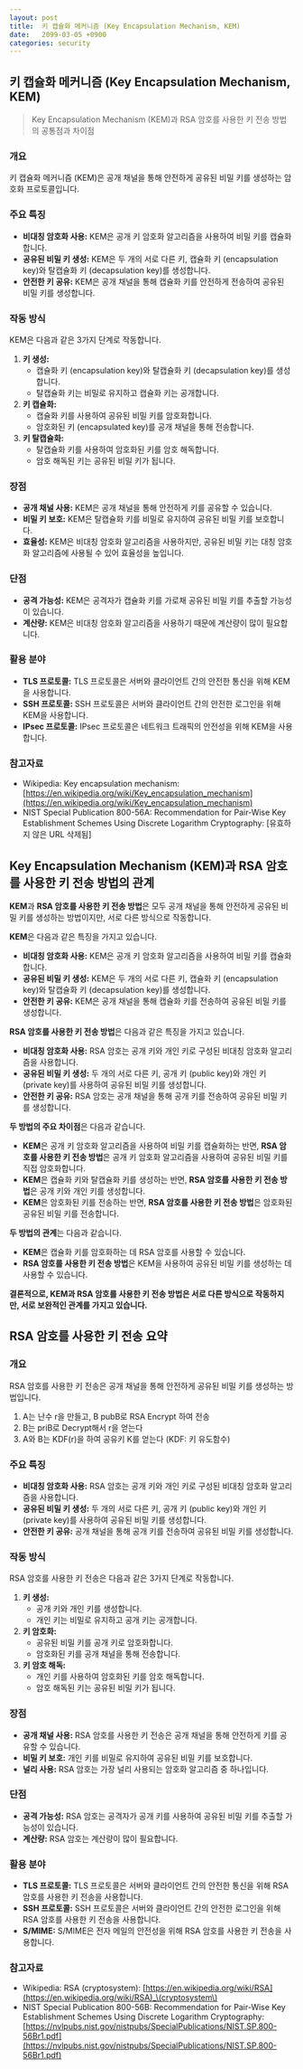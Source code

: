 ```yaml
---
layout: post
title:  키 캡슐화 메커니즘 (Key Encapsulation Mechanism, KEM)
date:   2099-03-05 +0900
categories: security
---
```


## 키 캡슐화 메커니즘 (Key Encapsulation Mechanism, KEM)
> Key Encapsulation Mechanism (KEM)과 RSA 암호를 사용한 키 전송 방법의 공통점과 차이점

### 개요

키 캡슐화 메커니즘 (KEM)은 공개 채널을 통해 안전하게 공유된 비밀 키를 생성하는 암호화 프로토콜입니다. 

### 주요 특징

* **비대칭 암호화 사용:** KEM은 공개 키 암호화 알고리즘을 사용하여 비밀 키를 캡슐화합니다. 
* **공유된 비밀 키 생성:** KEM은 두 개의 서로 다른 키, 캡슐화 키 (encapsulation key)와 탈캡슐화 키 (decapsulation key)를 생성합니다. 
* **안전한 키 공유:** KEM은 공개 채널을 통해 캡슐화 키를 안전하게 전송하여 공유된 비밀 키를 생성합니다. 

### 작동 방식

KEM은 다음과 같은 3가지 단계로 작동합니다.

1. **키 생성:** 
    - 캡슐화 키 (encapsulation key)와 탈캡슐화 키 (decapsulation key)를 생성합니다. 
    - 탈캡슐화 키는 비밀로 유지하고 캡슐화 키는 공개합니다. 
2. **키 캡슐화:** 
    - 캡슐화 키를 사용하여 공유된 비밀 키를 암호화합니다. 
    - 암호화된 키 (encapsulated key)를 공개 채널을 통해 전송합니다. 
3. **키 탈캡슐화:** 
    - 탈캡슐화 키를 사용하여 암호화된 키를 암호 해독합니다. 
    - 암호 해독된 키는 공유된 비밀 키가 됩니다. 

### 장점

* **공개 채널 사용:** KEM은 공개 채널을 통해 안전하게 키를 공유할 수 있습니다. 
* **비밀 키 보호:** KEM은 탈캡슐화 키를 비밀로 유지하여 공유된 비밀 키를 보호합니다. 
* **효율성:** KEM은 비대칭 암호화 알고리즘을 사용하지만, 공유된 비밀 키는 대칭 암호화 알고리즘에 사용될 수 있어 효율성을 높입니다. 

### 단점

* **공격 가능성:** KEM은 공격자가 캡슐화 키를 가로채 공유된 비밀 키를 추출할 가능성이 있습니다. 
* **계산량:** KEM은 비대칭 암호화 알고리즘을 사용하기 때문에 계산량이 많이 필요합니다. 

### 활용 분야

* **TLS 프로토콜:** TLS 프로토콜은 서버와 클라이언트 간의 안전한 통신을 위해 KEM을 사용합니다. 
* **SSH 프로토콜:** SSH 프로토콜은 서버와 클라이언트 간의 안전한 로그인을 위해 KEM을 사용합니다. 
* **IPsec 프로토콜:** IPsec 프로토콜은 네트워크 트래픽의 안전성을 위해 KEM을 사용합니다. 

### 참고자료

* Wikipedia: Key encapsulation mechanism: [https://en.wikipedia.org/wiki/Key_encapsulation_mechanism](https://en.wikipedia.org/wiki/Key_encapsulation_mechanism)
* NIST Special Publication 800-56A: Recommendation for Pair-Wise Key Establishment Schemes Using Discrete Logarithm Cryptography: [유효하지 않은 URL 삭제됨]



## Key Encapsulation Mechanism (KEM)과 RSA 암호를 사용한 키 전송 방법의 관계

**KEM**과 **RSA 암호를 사용한 키 전송 방법**은 모두 공개 채널을 통해 안전하게 공유된 비밀 키를 생성하는 방법이지만, 서로 다른 방식으로 작동합니다.

**KEM**은 다음과 같은 특징을 가지고 있습니다.

* **비대칭 암호화 사용:** KEM은 공개 키 암호화 알고리즘을 사용하여 비밀 키를 캡슐화합니다. 
* **공유된 비밀 키 생성:** KEM은 두 개의 서로 다른 키, 캡슐화 키 (encapsulation key)와 탈캡슐화 키 (decapsulation key)를 생성합니다. 
* **안전한 키 공유:** KEM은 공개 채널을 통해 캡슐화 키를 전송하여 공유된 비밀 키를 생성합니다. 

**RSA 암호를 사용한 키 전송 방법**은 다음과 같은 특징을 가지고 있습니다.

* **비대칭 암호화 사용:** RSA 암호는 공개 키와 개인 키로 구성된 비대칭 암호화 알고리즘을 사용합니다. 
* **공유된 비밀 키 생성:** 두 개의 서로 다른 키, 공개 키 (public key)와 개인 키 (private key)를 사용하여 공유된 비밀 키를 생성합니다. 
* **안전한 키 공유:** RSA 암호는 공개 채널을 통해 공개 키를 전송하여 공유된 비밀 키를 생성합니다. 

**두 방법의 주요 차이점**은 다음과 같습니다.

* **KEM**은 공개 키 암호화 알고리즘을 사용하여 비밀 키를 캡슐화하는 반면, **RSA 암호를 사용한 키 전송 방법**은 공개 키 암호화 알고리즘을 사용하여 공유된 비밀 키를 직접 암호화합니다.
* **KEM**은 캡슐화 키와 탈캡슐화 키를 생성하는 반면, **RSA 암호를 사용한 키 전송 방법**은 공개 키와 개인 키를 생성합니다.
* **KEM**은 암호화된 키를 전송하는 반면, **RSA 암호를 사용한 키 전송 방법**은 암호화된 공유된 비밀 키를 전송합니다.

**두 방법의 관계**는 다음과 같습니다.

* **KEM**은 캡슐화 키를 암호화하는 데 RSA 암호를 사용할 수 있습니다.
* **RSA 암호를 사용한 키 전송 방법**은 KEM을 사용하여 공유된 비밀 키를 생성하는 데 사용할 수 있습니다.

**결론적으로, KEM과 RSA 암호를 사용한 키 전송 방법은 서로 다른 방식으로 작동하지만, 서로 보완적인 관계를 가지고 있습니다.**


## RSA 암호를 사용한 키 전송 요약

### 개요
RSA 암호를 사용한 키 전송은 공개 채널을 통해 안전하게 공유된 비밀 키를 생성하는 방법입니다. 
1. A는 난수 r을 만들고, B pubB로 RSA Encrypt 하여 전송
2. B는 priB로 Decrypt해서 r을 얻는다
3. A와 B는 KDF(r)을 하여 공유키 K를 얻는다 (KDF: 키 유도함수)

### 주요 특징

* **비대칭 암호화 사용:** RSA 암호는 공개 키와 개인 키로 구성된 비대칭 암호화 알고리즘을 사용합니다. 
* **공유된 비밀 키 생성:** 두 개의 서로 다른 키, 공개 키 (public key)와 개인 키 (private key)를 사용하여 공유된 비밀 키를 생성합니다. 
* **안전한 키 공유:** 공개 채널을 통해 공개 키를 전송하여 공유된 비밀 키를 생성합니다. 

### 작동 방식

RSA 암호를 사용한 키 전송은 다음과 같은 3가지 단계로 작동합니다.

1. **키 생성:** 
    - 공개 키와 개인 키를 생성합니다. 
    - 개인 키는 비밀로 유지하고 공개 키는 공개합니다. 
2. **키 암호화:** 
    - 공유된 비밀 키를 공개 키로 암호화합니다. 
    - 암호화된 키를 공개 채널을 통해 전송합니다. 
3. **키 암호 해독:** 
    - 개인 키를 사용하여 암호화된 키를 암호 해독합니다. 
    - 암호 해독된 키는 공유된 비밀 키가 됩니다. 

### 장점

* **공개 채널 사용:** RSA 암호를 사용한 키 전송은 공개 채널을 통해 안전하게 키를 공유할 수 있습니다. 
* **비밀 키 보호:** 개인 키를 비밀로 유지하여 공유된 비밀 키를 보호합니다. 
* **널리 사용:** RSA 암호는 가장 널리 사용되는 암호화 알고리즘 중 하나입니다. 

### 단점

* **공격 가능성:** RSA 암호는 공격자가 공개 키를 사용하여 공유된 비밀 키를 추출할 가능성이 있습니다. 
* **계산량:** RSA 암호는 계산량이 많이 필요합니다. 

### 활용 분야

* **TLS 프로토콜:** TLS 프로토콜은 서버와 클라이언트 간의 안전한 통신을 위해 RSA 암호를 사용한 키 전송을 사용합니다. 
* **SSH 프로토콜:** SSH 프로토콜은 서버와 클라이언트 간의 안전한 로그인을 위해 RSA 암호를 사용한 키 전송을 사용합니다. 
* **S/MIME:** S/MIME은 전자 메일의 안전성을 위해 RSA 암호를 사용한 키 전송을 사용합니다. 

### 참고자료

* Wikipedia: RSA (cryptosystem): [https://en.wikipedia.org/wiki/RSA](https://en.wikipedia.org/wiki/RSA)_\(cryptosystem\)
* NIST Special Publication 800-56B: Recommendation for Pair-Wise Key Establishment Schemes Using Discrete Logarithm Cryptography: [https://nvlpubs.nist.gov/nistpubs/SpecialPublications/NIST.SP.800-56Br1.pdf](https://nvlpubs.nist.gov/nistpubs/SpecialPublications/NIST.SP.800-56Br1.pdf)

